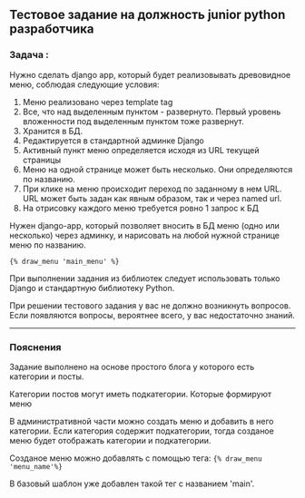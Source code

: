 ## Тестовое задание на должность junior python разработчика

### Задача :
Нужно сделать django app, который будет реализовывать древовидное меню, соблюдая следующие условия:
1. Меню реализовано через template tag
2. Все, что над выделенным пунктом - развернуто. Первый уровень вложенности под выделенным пунктом тоже развернут.
3. Хранится в БД.
4. Редактируется в стандартной админке Django
5. Активный пункт меню определяется исходя из URL текущей страницы
6. Меню на одной странице может быть несколько. Они определяются по названию.
7. При клике на меню происходит переход по заданному в нем URL. URL может быть задан как явным образом, так и через named url.
8. На отрисовку каждого меню требуется ровно 1 запрос к БД

 Нужен django-app, который позволяет вносить в БД меню (одно или несколько) через админку, и нарисовать на любой нужной странице меню по названию.

    {% draw_menu 'main_menu' %}

При выполнении задания из библиотек следует использовать только Django и стандартную библиотеку Python.

При решении тестового задания у вас не должно возникнуть вопросов. Если появляются вопросы, вероятнее всего, у вас недостаточно знаний.

<hr>

### Пояснения

Задание выполнено на основе простого блога у которого есть категории и посты.

Категории постов могут иметь подкатегории. Которые формируют меню

В административной части можно создать меню и добавить в него категории. Если категория содержит подкатегории, тогда созданое меню будет отображать категории и подкатегории.

Созданое меню можно добавлять с помощью тега:
```{% draw_menu 'menu_name'%}```

В базовый шаблон уже добавлен такой тег с названием 'main'.

